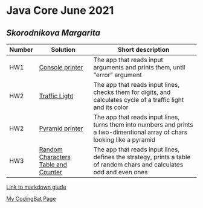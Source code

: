 # Java Core June 2021

## *Skorodnikova Margarita*

| Number | Solution  | Short description
| --- | --- | --- |
| HW1 | [Console printer](https://github.com/NikolaevArtem/Java_Core_June_2021/tree/feature/MargaritaSkorodnikova/src/main/java/Homework1) | The app that reads input arguments and prints them, until "error" argument |
| HW2 | [Traffic Light](https://github.com/NikolaevArtem/Java_Core_June_2021/tree/feature/MargaritaSkorodnikova/src/main/java/Homework2/Traffic_Light) | The app that reads input lines, checks them for digits, and calculates cycle of a traffic light and its color |
| HW2 | [Pyramid printer](https://github.com/NikolaevArtem/Java_Core_June_2021/tree/feature/MargaritaSkorodnikova/src/main/java/Homework2/Pyramid_Printer) | The app that reads input lines, turns them into numbers and prints a two-dimentional array of chars looking like a pyramid | 
| HW3 | [Random Characters Table and Counter](https://github.com/NikolaevArtem/Java_Core_June_2021/tree/feature/MargaritaSkorodnikova/src/main/java/Homework2/Random_Chars_Table) | The app that reads input lines, defines the strategy, prints a table of random chars and calculates odd and even ones |

[Link to markdown giude](https://github.com/adam-p/markdown-here/wiki/Markdown-Cheatsheet)

[My CodingBat Page](https://codingbat.com/done?user=la.reine.m@gmail.com&tag=831576932)
